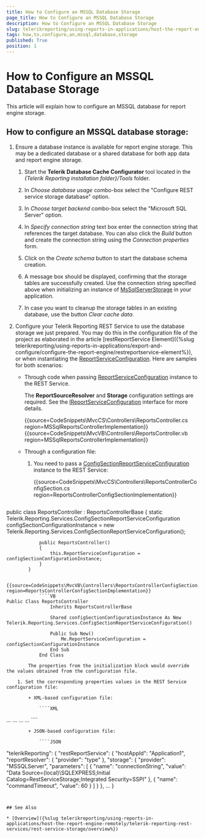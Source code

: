 ```yaml
---
title: How to Configure an MSSQL Database Storage
page_title: How to Configure an MSSQL Database Storage 
description: How to Configure an MSSQL Database Storage
slug: telerikreporting/using-reports-in-applications/host-the-report-engine-remotely/telerik-reporting-rest-services/rest-service-storage/how-to-configure-an-mssql-database-storage
tags: how,to,configure,an,mssql,database,storage
published: True
position: 1
---
```


# How to Configure an MSSQL Database Storage

This article will explain how to configure an MSSQL database for report engine storage.

## How to configure an MSSQL database storage:

1. Ensure a database instance is available for report engine storage. This may be a dedicated database or a shared database for both app data and report engine storage. 

	1. Start the __Telerik Database Cache Configurator__ tool located in the *{Telerik Reporting installation folder}/Tools* folder. 
	
	1. In *Choose database usage* combo-box select the "Configure REST service storage database" option. 
	
	1. In *Choose target backend* combo-box select the "Microsoft SQL Server" option. 
	
	1. In *Specify connection string* text box enter the connection string that references the target database. You can also click the *Build* button and create the connection string using the *Connection properties* form. 
	
	1. Click on the *Create schema* button to start the database schema creation. 
	
	1. A message box should be displayed, confirming that the storage tables are successfully created. Use the connection string specified above when initializing an instance of [MsSqlServerStorage](/reporting/api/Telerik.Reporting.Cache.MsSqlServerStorage) in your application. 
	
	1. In case you want to cleanup the storage tables in an existing database, use the button *Clear cache data*. 

1. Configure your Telerik Reporting REST Service to use the database storage we just prepared. You may do this in the configuration file of the project as elaborated in the article [restReportService Element]({%slug telerikreporting/using-reports-in-applications/export-and-configure/configure-the-report-engine/restreportservice-element%}), or when instantiating the [ReportServiceConfiguration](/reporting/api/Telerik.Reporting.Services.ReportServiceConfiguration). Here are samples for both scenarios: 

	+ Through code when passing [ReportServiceConfiguration](/reporting/api/Telerik.Reporting.Services.ReportServiceConfiguration) instance to the REST Service. 
	
		The __ReportSourceResolver__ and __Storage__ configuration settings are required. See the [IReportServiceConfiguration](/reporting/api/Telerik.Reporting.Services.IReportServiceConfiguration) interface for more details. 

		{{source=CodeSnippets\MvcCS\Controllers\ReportsController.cs region=MSSqlReportsControllerImplementation}}
		{{source=CodeSnippets\MvcVB\Controllers\ReportsController.vb region=MSSqlReportsControllerImplementation}}


	+ Through a configuration file: 

		1. You need to pass a [ConfigSectionReportServiceConfiguration](/reporting/api/Telerik.Reporting.Services.ConfigSectionReportServiceConfiguration) instance to the REST Service: 

			{{source=CodeSnippets\MvcCS\Controllers\ReportsControllerConfigSection.cs region=ReportsControllerConfigSectionImplementation}}
			````C#
public class ReportsController : ReportsControllerBase
			{
				static Telerik.Reporting.Services.ConfigSectionReportServiceConfiguration configSectionConfigurationInstance =
					new Telerik.Reporting.Services.ConfigSectionReportServiceConfiguration();

				public ReportsController()
				{
					this.ReportServiceConfiguration = configSectionConfigurationInstance;
				}
			}
````
			{{source=CodeSnippets\MvcVB\Controllers\ReportsControllerConfigSection.vb region=ReportsControllerConfigSectionImplementation}}
			````VB
Public Class ReportsController
				Inherits ReportsControllerBase

				Shared configSectionConfigurationInstance As New Telerik.Reporting.Services.ConfigSectionReportServiceConfiguration()

				Public Sub New()
					Me.ReportServiceConfiguration = configSectionConfigurationInstance
				End Sub
			End Class
````

			The properties from the initialization block would override the values obtained from the configuration file. 

		1. Set the corresponding properties values in the REST Service configuration file: 

			+ XML-based configuration file: 
    
				````XML
<configuration>
				...
				  <Telerik.Reporting>
					<restReportService hostAppId="Application1" workerCount="4" reportSharingTimeout="10" clientSessionTimeout="10" exceptionsVerbosity="detailed">
					  <reportResolver provider="type" />
					  <storage provider="MSSQLServer">
						<parameters>
						  <parameter name="connectionString" value="Data Source=(local)\SQLEXPRESS;Initial Catalog=RestServiceStorage;Integrated Security=SSPI" />
						  <parameter name="commandTimeout" value="60" />
						</parameters>
					  </storage>
				   ...
					  </restReportService>
				   ...
				  </Telerik.Reporting>
				...
				</configuration>
````

			+ JSON-based configuration file: 
    
				````JSON
"telerikReporting": {
				  "restReportService": {
					"hostAppId": "Application1",
					"reportResolver": {
					  "provider": "type"
					},
					"storage": {
					  "provider": "MSSQLServer",
					  "parameters": [
						{
						  "name": "connectionString",
						  "value": "Data Source=(local)\SQLEXPRESS;Initial Catalog=RestServiceStorage;Integrated Security=SSPI"
						},
						{
						  "name": "commandTimeout",
						  "value": 60
						}
				   ]
					}
				  },
				...
				}
````


## See Also

* [Overview]({%slug telerikreporting/using-reports-in-applications/host-the-report-engine-remotely/telerik-reporting-rest-services/rest-service-storage/overview%})
